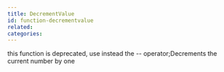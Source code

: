 ```yaml
---
title: DecrementValue
id: function-decrementvalue
related:
categories:
---
```


this function is deprecated, use instead the -- operator;Decrements the current number by one
